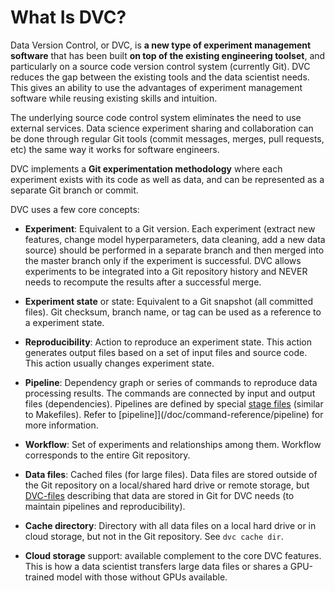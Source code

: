 # What Is DVC?

Data Version Control, or DVC, is **a new type of experiment management
software** that has been built **on top of the existing engineering toolset**,
and particularly on a source code version control system (currently Git). DVC
reduces the gap between the existing tools and the data scientist needs. This
gives an ability to use the advantages of experiment management software while
reusing existing skills and intuition.

The underlying source code control system eliminates the need to use external
services. Data science experiment sharing and collaboration can be done through
regular Git tools (commit messages, merges, pull requests, etc) the same way it
works for software engineers.

DVC implements a **Git experimentation methodology** where each experiment
exists with its code as well as data, and can be represented as a separate Git
branch or commit.

DVC uses a few core concepts:

- **Experiment**: Equivalent to a Git version. Each experiment (extract new
  features, change model hyperparameters, data cleaning, add a new data source)
  should be performed in a separate branch and then merged into the master
  branch only if the experiment is successful. DVC allows experiments to be
  integrated into a Git repository history and NEVER needs to recompute the
  results after a successful merge.

- **Experiment state** or state: Equivalent to a Git snapshot (all committed
  files). Git checksum, branch name, or tag can be used as a reference to a
  experiment state.

- **Reproducibility**: Action to reproduce an experiment state. This action
  generates output files based on a set of input files and source code. This
  action usually changes experiment state.

- **Pipeline**: Dependency graph or series of commands to reproduce data
  processing results. The commands are connected by input and output files
  (dependencies). Pipelines are defined by special
  [stage files](/doc/command-reference/run) (similar to Makefiles). Refer to
  [pipeline]](/doc/command-reference/pipeline) for more information.

- **Workflow**: Set of experiments and relationships among them. Workflow
  corresponds to the entire Git repository.

- **Data files**: Cached files (for large files). Data files are stored outside
  of the Git repository on a local/shared hard drive or remote storage, but
  [DVC-files](/doc/user-guide/dvc-file-format) describing that data are stored
  in Git for DVC needs (to maintain pipelines and reproducibility).

- **Cache directory**: Directory with all data files on a local hard drive or in
  cloud storage, but not in the Git repository. See `dvc cache dir`.

- **Cloud storage** support: available complement to the core DVC features. This
  is how a data scientist transfers large data files or shares a GPU-trained
  model with those without GPUs available.
